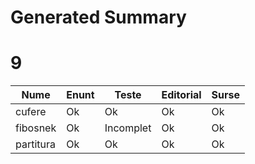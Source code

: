 # Generated Summary

# 9

| Nume | Enunt | Teste | Editorial | Surse |
| ---- | ----- | ----- | --------- | ----- |
| cufere | Ok | Ok | Ok | Ok |
| fibosnek | Ok | Incomplet | Ok | Ok |
| partitura | Ok | Ok | Ok | Ok |
